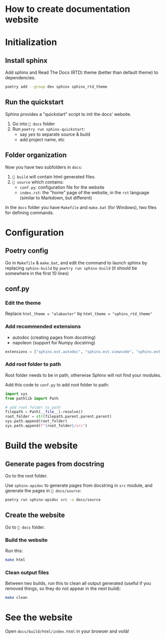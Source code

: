 # How to create documentation website

# Initialization

## Install sphinx

Add sphinx and Read The Docs (RTD) theme (better than default theme) to dependencies.

```bash
poetry add --group dev sphinx sphinx_rtd_theme
```

## Run the quickstart

Sphinx provides a "quickstart" script to init the docs' website.

1. Go into `📂 docs` folder
2. Run `poetry run sphinx-quickstart`:
    - say _yes_ to separate source & build
    - add project name, etc

## Folder organization

Now you have two subfolders in `docs`:

1) `📂 build` will contain html generated files.
2) `📂 source` which contains:
    - `conf.py`: configuration file for the website
    - `index.rst`: the "home" page of the website, in the `rst` language (similar to Markdown, but different)

In the `docs` folder you have `Makefile` and `make.bat` (for Windows), two files for defining commands.

# Configuration

## Poetry config

Go in `Makefile` & `make.bat`, and edit the command to launch sphinx by replacing `sphinx-build` by `poetry run sphinx-build` (it should be somewhere in the first 10 lines)

## conf.py

### Edit the theme

Replace `html_theme = "alabaster"` by `html_theme = "sphinx_rtd_theme"`

### Add recommended extensions

- autodoc (creating pages from docstring)
- napoleon (support for Numpy docstring)

```python
extensions = ["sphinx.ext.autodoc", "sphinx.ext.viewcode", "sphinx.ext.napoleon"]
```

### Add root folder to path

Root folder needs to be in path, otherwise Sphinx will not find your modules.

Add this code to `conf.py` to add root folder to path:
```python
import sys
from pathlib import Path

# add root folder to path
filepath = Path(__file__).resolve()
root_folder = str(filepath.parent.parent.parent)
sys.path.append(root_folder)
sys.path.append(f"{root_folder}/src")
```

# Build the website

## Generate pages from docstring

Go to the root folder.

Use `sphinx-apidoc` to generate pages from docstring in `src` module, and generate the pages in `📂 docs/source`:

```bash
poetry run sphinx-apidoc src -o docs/source
```

## Create the website

Go to `📂 docs` folder.

### Build the website
Run this:
```bash
make html
```

### Clean output files
Between two builds, run this to clean all output generated (useful if you removed things, so they do not appear in the next build):
```bash
make clean
```

# See the website

Open `docs/build/html/index.html` in your browser and voilà!
